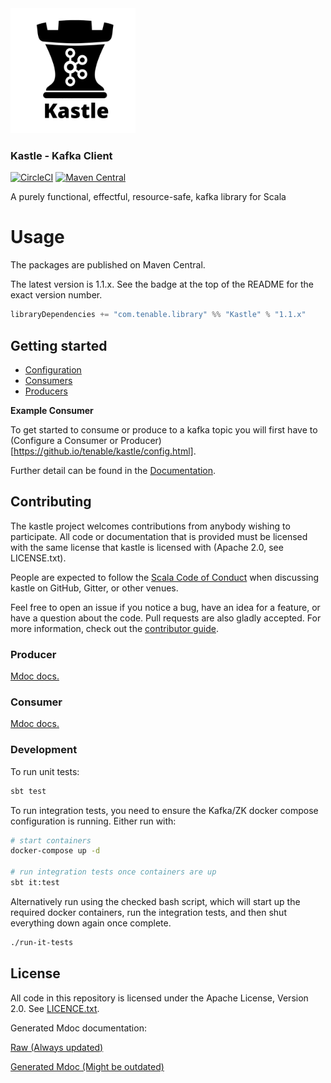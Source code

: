 <img src="https://raw.githubusercontent.com/tenable/Kastle/logo/docs/KASTLE.png" alt="Kastle" width="200" height="200">

### Kastle - Kafka Client


[![CircleCI](https://circleci.com/gh/tenable/Kastle.svg?style=svg)](https://circleci.com/gh/tenable/Kastle)
[![Maven Central](https://maven-badges.herokuapp.com/maven-central/com.tenable/kastle_2.13/badge.svg)](https://maven-badges.herokuapp.com/maven-central/com.tenable/kastle_2.13)

A purely functional, effectful, resource-safe, kafka library for Scala

# Usage

The packages are published on Maven Central.

The latest version is 1.1.x. See the badge at the top of the README for the exact version number.

```scala
libraryDependencies += "com.tenable.library" %% "Kastle" % "1.1.x"
```

## Getting started

- [Configuration](site/config.md)
- [Consumers](site/consumers.md)
- [Producers](site/producers.md)

**Example Consumer**

To get started to consume or produce to a kafka topic you will first have to (Configure a Consumer or Producer)[https://github.io/tenable/kastle/config.html].

Further detail can be found in the [Documentation](https://tenable.github.io/Kastle).

## Contributing

The kastle project welcomes contributions from anybody wishing to participate. All code or documentation that is provided must be licensed with the same license that kastle is licensed with (Apache 2.0, see LICENSE.txt).

People are expected to follow the [Scala Code of Conduct](./CODE_OF_CONDUCT.md) when discussing kastle on GitHub, Gitter, or other venues.

Feel free to open an issue if you notice a bug, have an idea for a feature, or have a question about the code. Pull requests are also gladly accepted. For more information, check out the [contributor guide](./CONTRIBUTING.md).

<!-- **Temporary publishing instructions:**

Manually bump version then from sbt console:
`+publish`

The "+" is important -- it publishes the 2.12 version as well as the 2.13 version. -->


### Producer
[Mdoc docs.](./client/Producer.md)

### Consumer
[Mdoc docs.](./client/Consumer.md)

### Development

To run unit tests:

```bash
sbt test
```

To run integration tests, you need to ensure the Kafka/ZK docker compose configuration is running. Either run with:

```bash
# start containers
docker-compose up -d

# run integration tests once containers are up
sbt it:test
```

Alternatively run using the checked bash script, which will start up the required docker containers, run the integration tests, and then shut everything down again once complete.

```bash
./run-it-tests
```

## License

All code in this repository is licensed under the Apache License, Version 2.0. See [LICENCE.txt](./LICENSE.txt).

Generated Mdoc documentation:

[Raw (Always updated)](./docs/README.md)

[Generated Mdoc (Might be outdated)](./kafka-lib-docs/README.md)

